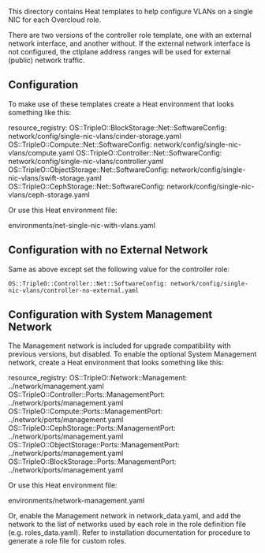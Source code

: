 This directory contains Heat templates to help configure
VLANs on a single NIC for each Overcloud role.

There are two versions of the controller role template, one with
an external network interface, and another without. If the
external network interface is not configured, the ctlplane address
ranges will be used for external (public) network traffic.

Configuration
-------------

To make use of these templates create a Heat environment that looks
something like this:

  resource\_registry:
    OS::TripleO::BlockStorage::Net::SoftwareConfig: network/config/single-nic-vlans/cinder-storage.yaml
    OS::TripleO::Compute::Net::SoftwareConfig: network/config/single-nic-vlans/compute.yaml
    OS::TripleO::Controller::Net::SoftwareConfig: network/config/single-nic-vlans/controller.yaml
    OS::TripleO::ObjectStorage::Net::SoftwareConfig: network/config/single-nic-vlans/swift-storage.yaml
    OS::TripleO::CephStorage::Net::SoftwareConfig: network/config/single-nic-vlans/ceph-storage.yaml

Or use this Heat environment file:

  environments/net-single-nic-with-vlans.yaml

Configuration with no External Network
--------------------------------------

Same as above except set the following value for the controller role:

    OS::TripleO::Controller::Net::SoftwareConfig: network/config/single-nic-vlans/controller-no-external.yaml

Configuration with System Management Network
--------------------------------------------

The Management network is included for upgrade compatibility with
previous versions, but disabled. To enable the optional System
Management network, create a Heat environment that looks something like
this:

  resource\_registry:
    OS::TripleO::Network::Management: ../network/management.yaml
    OS::TripleO::Controller::Ports::ManagementPort: ../network/ports/management.yaml
    OS::TripleO::Compute::Ports::ManagementPort: ../network/ports/management.yaml
    OS::TripleO::CephStorage::Ports::ManagementPort: ../network/ports/management.yaml
    OS::TripleO::ObjectStorage::Ports::ManagementPort: ../network/ports/management.yaml
    OS::TripleO::BlockStorage::Ports::ManagementPort: ../network/ports/management.yaml

Or use this Heat environment file:

  environments/network-management.yaml

Or, enable the Management network in network_data.yaml, and add the network
to the list of networks used by each role in the role definition file
(e.g. roles_data.yaml). Refer to installation documentation for procedure
to generate a role file for custom roles.